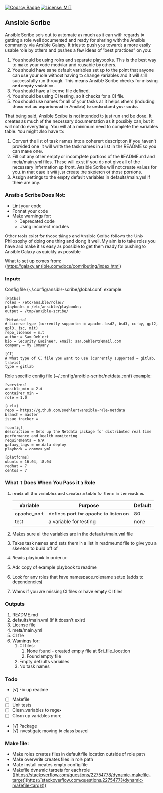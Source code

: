 [![Codacy Badge](https://api.codacy.com/project/badge/Grade/1aee2b5314054ad4a751754fc7500342)](https://www.codacy.com/app/soehlert/ansible-scribe?utm_source=github.com&amp;utm_medium=referral&amp;utm_content=soehlert/ansible-scribe&amp;utm_campaign=Badge_Grade)    [![License: MIT](https://img.shields.io/badge/License-MIT-yellow.svg)](https://opensource.org/licenses/MIT)



## Ansible Scribe

Ansible Scribe sets out to automate as much as it can with regards to getting a role well documented and ready for sharing with the Ansible community via Ansible Galaxy. It tries to push you towards a more easily usable role by others and pushes a few ideas of “best practices” on you:

1. You should be using roles and separate playbooks. This is the best way to make your code modular and reusable by others. 
2. You should have sane default variables set up to the point that anyone can use your role without having to change variables and it will still successfully run through. This means Ansible Scribe checks for missing and empty variables. 
3. You should have a license file defined. 
4. You should be using CI testing, so it checks for a CI file. 
5. You should use names for all of your tasks as it helps others (including those not as experienced in Ansible) to understand your code.

That being said, Ansible Scribe is not intended to just run and be done. It creates as much of the necessary documentation as it possibly can, but it will not do everything. You will at a minimum need to complete the variables table. You might also have to:

1. Convert the list of task names into a coherent description if you haven’t provided one (it will write the task names in a list in the README so you can make one). 
2. Fill out any other empty or incomplete portions of the README.md and meta/main.yml files. These will exist if you do not give all of the necessary information up front. Ansible Scribe will not create values for you, in that case it will just create the skeleton of those portions. 
3. Assign settings to the empty default variables in defaults/main.yml if there are any. 

### Ansible Scribe Does Not:

- Lint your code 
- Format your code 
- Make warnings for: 
  - Deprecated code 
  - Using incorrect modules 

Other tools exist for those things and Ansible Scribe follows the Unix Philosophy of doing one thing and doing it well. My aim is to take roles you have and make it as easy as possible to get them ready for pushing to Ansible Galaxy as quickly as possible.

What to set up comes from: (https://galaxy.ansible.com/docs/contributing/index.html)


### Inputs

Config file (~/.config/ansible-scribe/global.conf) example:

    [Paths]
    roles = /etc/ansible/roles/
    playbooks = /etc/ansible/playbooks/
    output = /tmp/ansible-scribe/

    [Metadata]
    # License type (currently supported = apache, bsd2, bsd3, cc-by, gpl2, gpl3, isc, mit)
    repo_license = mit
    author = Sam Oehlert
    bio = Security Engineer. email: sam.oehlert@gmail.com
    company = My Company

    [CI]
    # What type of CI file you want to use (currently supported = gitlab, travis)
    type = gitlab

Role specific config file (~/.config/ansible-scribe/netdata.conf) example:

    [versions]
    ansible_min = 2.0
    container_min = 
    role = 1.0

    [urls]
    repo = https://github.com/soehlert/ansible-role-netdata
    branch = master
    issue_tracker =

    [config]
    description = Sets up the Netdata package for distributed real time performance and health monitoring
    requirements = N/A
    galaxy_tags = netdata deploy
    playbook = common.yml

    [platforms]
    ubuntu = 16.04, 18.04
    redhat = 7
    centos = 7


### What it Does When You Pass it a Role

1. reads all the variables and creates a table for them in the readme.

    | Variable    | Purpose                              | Default |
    |-------------|--------------------------------------|---------|
    | apache_port | defines port for apache to listen on | 80      |
    | test        | a variable for testing               | none    |

2. Makes sure all the variables are in the defaults/main.yml file 
3. Takes task names and sets them in a list in readme.md file to give you a skeleton to build off of 
4. Reads playbook in order to: 
  1. Add copy of example playbook to readme 
  2. Look for any roles that have namespace.rolename setup (adds to dependencies) 
5. Warns if you are missing CI files or have empty CI files 


### Outputs

1. README.md 
2. defaults/main.yml (if it doesn’t exist)
3. License file
4. meta/main.yml
5. CI file
6. Warnings for:
    1. CI files:
        1. None found - created empty file at $ci_file_location
        2. Found empty file
    2. Empty defaults variables
    3. No task names

### Todo

- [√] Fix up readme
- [ ] Makefile
- [ ] Unit tests
- [ ] Clean_variables to regex
- [ ] Clean up variables more
- [√] Package
- [√] Investigate moving to class based


### Make file:

- Make roles creates files in default file location outside of role path 
- Make overwrite creates files in role path 
- Make install creates empty config file
- Makefile dynamic targets for each role ([https://stackoverflow.com/questions/22754778/dynamic-makefile-target](https://stackoverflow.com/questions/22754778/dynamic-makefile-target)) 
